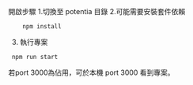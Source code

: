 開啟步驟
1.切換至 potentia 目錄
2.可能需要安裝套件依賴 
``` text
    npm install
```

3. 執行專案
``` text
 npm run start
```

若port 3000為佔用，可於本機 port 3000 看到專案。